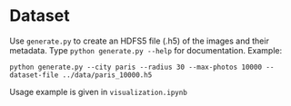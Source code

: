 # Dataset

Use `generate.py` to create an HDFS5 file (.h5) of the images and their metadata. Type `python generate.py --help` for documentation. Example:

```
python generate.py --city paris --radius 30 --max-photos 10000 --dataset-file ../data/paris_10000.h5
```

Usage example is given in `visualization.ipynb`